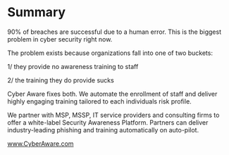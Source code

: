 # Summary

90% of breaches are successful due to a human error. This is the biggest problem in cyber security right now.

The problem exists because organizations fall into one of two buckets:

1/ they provide no awareness training to staff

2/ the training they do provide sucks

Cyber Aware fixes both. We automate the enrollment of staff and deliver highly engaging training tailored to each individuals risk profile.

We partner with MSP, MSSP, IT service providers and consulting firms to offer a white-label Security Awareness Platform. Partners can deliver industry-leading phishing and training automatically on auto-pilot.

www.CyberAware.com